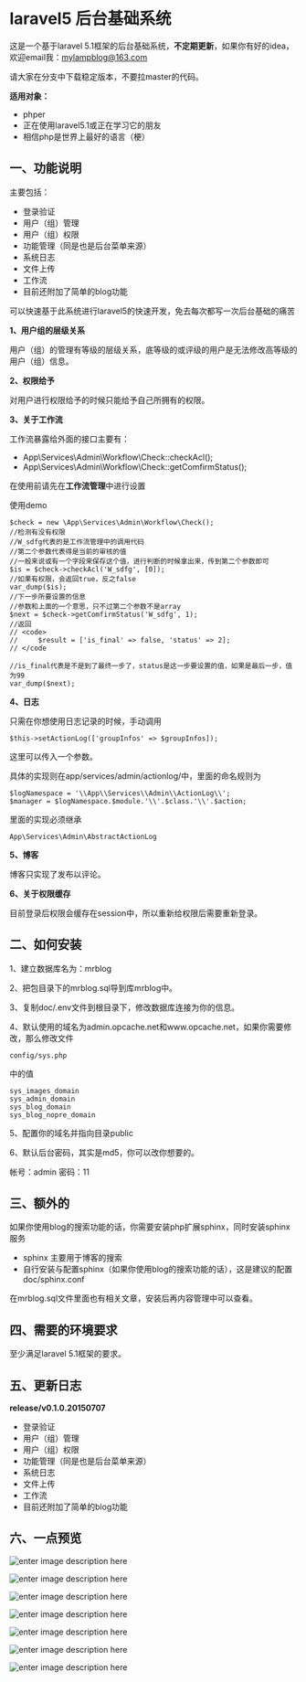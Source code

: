 # laravel5 后台基础系统

这是一个基于laravel 5.1框架的后台基础系统，**不定期更新**，如果你有好的idea，欢迎email我：mylampblog@163.com

请大家在分支中下载稳定版本，不要拉master的代码。

**适用对象：**

* phper
* 正在使用laravel5.1或正在学习它的朋友
* 相信php是世界上最好的语言（梗）

一、功能说明
--------------------------

主要包括：

* 登录验证
* 用户（组）管理
* 用户（组）权限
* 功能管理（同是也是后台菜单来源）
* 系统日志
* 文件上传
* 工作流
* 目前还附加了简单的blog功能

可以快速基于此系统进行laravel5的快速开发，免去每次都写一次后台基础的痛苦

**1、用户组的层级关系**

用户（组）的管理有等级的层级关系，底等级的或评级的用户是无法修改高等级的用户（组）信息。

**2、权限给予**

对用户进行权限给予的时候只能给予自己所拥有的权限。

**3、关于工作流**

工作流暴露给外面的接口主要有：

* App\Services\Admin\Workflow\Check::checkAcl();
* App\Services\Admin\Workflow\Check::getComfirmStatus();

在使用前请先在**工作流管理**中进行设置

使用demo

	$check = new \App\Services\Admin\Workflow\Check();
	//检测有没有权限
	//W_sdfg代表的是工作流管理中的调用代码
	//第二个参数代表得是当前的审核的值
	//一般来说或有一个字段来保存这个值，进行判断的时候拿出来，传到第二个参数即可
	$is = $check->checkAcl('W_sdfg', [0]);
	//如果有权限，会返回true，反之false
	var_dump($is);
	//下一步所要设置的信息
	//参数和上面的一个意思，只不过第二个参数不是array
	$next = $check->getComfirmStatus('W_sdfg', 1);
	//返回
	// <code>
    //     $result = ['is_final' => false, 'status' => 2];
    // </code

    //is_final代表是不是到了最终一步了，status是这一步要设置的值，如果是最后一步，值为99
	var_dump($next);

**4、日志**

只需在你想使用日志记录的时候，手动调用

	$this->setActionLog(['groupInfos' => $groupInfos]);

这里可以传入一个参数。

具体的实现则在app/services/admin/actionlog/中，里面的命名规则为

	$logNamespace = '\\App\\Services\\Admin\\ActionLog\\';
    $manager = $logNamespace.$module.'\\'.$class.'\\'.$action;

 里面的实现必须继承

 	App\Services\Admin\AbstractActionLog

 **5、博客**

 博客只实现了发布以评论。

 **6、关于权限缓存**

 目前登录后权限会缓存在session中，所以重新给权限后需要重新登录。

二、如何安装
--------------------------

1、建立数据库名为：mrblog

2、把包目录下的mrblog.sql导到库mrblog中。

3、复制doc/.env文件到根目录下，修改数据库连接为你的信息。

4、默认使用的域名为admin.opcache.net和www.opcache.net，如果你需要修改，那么修改文件

    config/sys.php

中的值

    sys_images_domain
    sys_admin_domain
    sys_blog_domain
    sys_blog_nopre_domain


5、配置你的域名并指向目录public

6、默认后台密码，其实是md5，你可以改你想要的。

帐号：admin
密码：11


三、额外的
--------------------------------

如果你使用blog的搜索功能的话，你需要安装php扩展sphinx，同时安装sphinx服务

* sphinx 主要用于博客的搜索
* 自行安装与配置sphinx（如果你使用blog的搜索功能的话），这是建议的配置 doc/sphinx.conf

在mrblog.sql文件里面也有相关文章，安装后再内容管理中可以查看。

四、需要的环境要求
---------------------------------
至少满足laravel 5.1框架的要求。

五、更新日志
------------------------------------

**release/v0.1.0.20150707**

* 登录验证
* 用户（组）管理
* 用户（组）权限
* 功能管理（同是也是后台菜单来源）
* 系统日志
* 文件上传
* 工作流
* 目前还附加了简单的blog功能

六、一点预览
------------------------------------

![enter image description here](http://static.oschina.net/uploads/space/2015/0707/125515_Kdi6_1777357.png)

![enter image description here](http://static.oschina.net/uploads/space/2015/0707/125516_rtVg_1777357.png)

![enter image description here](http://static.oschina.net/uploads/space/2015/0707/125516_7Kqi_1777357.png)

![enter image description here](http://static.oschina.net/uploads/space/2015/0707/125516_Eboi_1777357.png)

![enter image description here](http://static.oschina.net/uploads/space/2015/0707/125516_HeWC_1777357.png)

![enter image description here](http://static.oschina.net/uploads/space/2015/0707/125517_c5sd_1777357.png)

![enter image description here](http://static.oschina.net/uploads/space/2015/0707/125517_D1Ra_1777357.png)